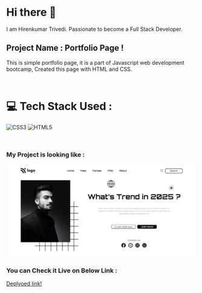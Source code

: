 # Hi there 👋

I am Hirenkumar Trivedi. Passionate to become a Full Stack Developer.

## Project Name : **Portfolio Page !**

This is simple portfolio page, it is a part of Javascript web development bootcamp, Created this page with HTML and CSS.


</br>

# 💻 Tech Stack Used :

![CSS3](https://img.shields.io/badge/css3-%231572B6.svg?style=for-the-badge&logo=css3&logoColor=white) ![HTML5](https://img.shields.io/badge/html5-%23E34F26.svg?style=for-the-badge&logo=html5&logoColor=white)

</br>

### My Project is looking like :

![Web Site Image](./assets/p1.png)

### You can Check it Live on Below Link :

[Deplyoed link!](https://liveclassproject1.netlify.app/)
